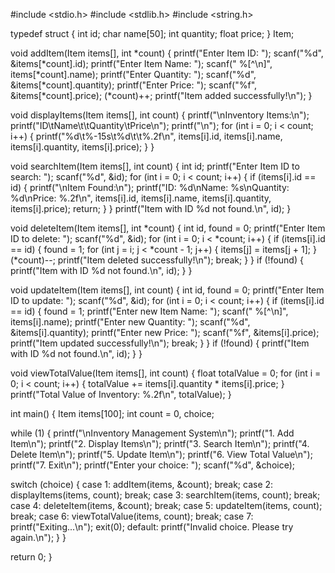 #include <stdio.h>
#include <stdlib.h>
#include <string.h>


typedef struct {
    int id;
    char name[50];
    int quantity;
    float price;
} Item;


void addItem(Item items[], int *count) {
    printf("Enter Item ID: ");
    scanf("%d", &items[*count].id);
    printf("Enter Item Name: ");
    scanf(" %[^\n]", items[*count].name); 
    printf("Enter Quantity: ");
    scanf("%d", &items[*count].quantity);
    printf("Enter Price: ");
    scanf("%f", &items[*count].price);
    (*count)++;
    printf("Item added successfully!\n");
}

void displayItems(Item items[], int count) {
    printf("\nInventory Items:\n");
    printf("ID\tName\t\tQuantity\tPrice\n");
    printf("\n");
    for (int i = 0; i < count; i++) {
        printf("%d\t%-15s\t%d\t\t%.2f\n", items[i].id, items[i].name, items[i].quantity, items[i].price);
    }
}

void searchItem(Item items[], int count) {
    int id;
    printf("Enter Item ID to search: ");
    scanf("%d", &id);
    for (int i = 0; i < count; i++) {
        if (items[i].id == id) {
            printf("\nItem Found:\n");
            printf("ID: %d\nName: %s\nQuantity: %d\nPrice: %.2f\n", items[i].id, items[i].name, items[i].quantity, items[i].price);
            return;
        }
    }
    printf("Item with ID %d not found.\n", id);
}

void deleteItem(Item items[], int *count) {
    int id, found = 0;
    printf("Enter Item ID to delete: ");
    scanf("%d", &id);
    for (int i = 0; i < *count; i++) {
        if (items[i].id == id) {
            found = 1;
            for (int j = i; j < *count - 1; j++) {
                items[j] = items[j + 1];
            }
            (*count)--;
            printf("Item deleted successfully!\n");
            break;
        }
    }
    if (!found) {
        printf("Item with ID %d not found.\n", id);
    }
}

void updateItem(Item items[], int count) {
    int id, found = 0;
    printf("Enter Item ID to update: ");
    scanf("%d", &id);
    for (int i = 0; i < count; i++) {
        if (items[i].id == id) {
            found = 1;
            printf("Enter new Item Name: ");
            scanf(" %[^\n]", items[i].name);
            printf("Enter new Quantity: ");
            scanf("%d", &items[i].quantity);
            printf("Enter new Price: ");
            scanf("%f", &items[i].price);
            printf("Item updated successfully!\n");
            break;
        }
    }
    if (!found) {
        printf("Item with ID %d not found.\n", id);
    }
}

void viewTotalValue(Item items[], int count) {
    float totalValue = 0;
    for (int i = 0; i < count; i++) {
        totalValue += items[i].quantity * items[i].price;
    }
    printf("Total Value of Inventory: %.2f\n", totalValue);
}

int main() {
    Item items[100];
    int count = 0, choice;

while (1) {
        printf("\nInventory Management System\n");
        printf("1. Add Item\n");
        printf("2. Display Items\n");
        printf("3. Search Item\n");
        printf("4. Delete Item\n");
        printf("5. Update Item\n");
        printf("6. View Total Value\n");
        printf("7. Exit\n");
        printf("Enter your choice: ");
        scanf("%d", &choice);

  switch (choice) {
            case 1:
                addItem(items, &count);
                break;
            case 2:
                displayItems(items, count);
                break;
            case 3:
                searchItem(items, count);
                break;
            case 4:
                deleteItem(items, &count);
                break;
            case 5:
                updateItem(items, count);
                break;
            case 6:
                viewTotalValue(items, count);
                break;
            case 7:
                printf("Exiting...\n");
                exit(0);
            default:
                printf("Invalid choice. Please try again.\n");
        }
    }

 return 0;
}
